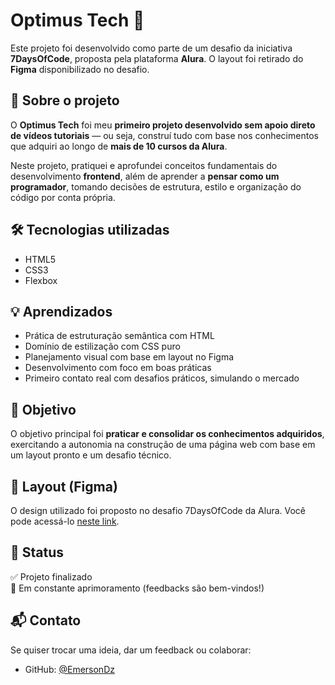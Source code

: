 # Optimus Tech 🚀

Este projeto foi desenvolvido como parte de um desafio da iniciativa **7DaysOfCode**, proposta pela plataforma **Alura**. O layout foi retirado do **Figma** disponibilizado no desafio.

## 🧠 Sobre o projeto

O **Optimus Tech** foi meu **primeiro projeto desenvolvido sem apoio direto de vídeos tutoriais** — ou seja, construí tudo com base nos conhecimentos que adquiri ao longo de **mais de 10 cursos da Alura**.

Neste projeto, pratiquei e aprofundei conceitos fundamentais do desenvolvimento **frontend**, além de aprender a **pensar como um programador**, tomando decisões de estrutura, estilo e organização do código por conta própria.

## 🛠️ Tecnologias utilizadas

- HTML5
- CSS3
- Flexbox

## 💡 Aprendizados

- Prática de estruturação semântica com HTML
- Domínio de estilização com CSS puro
- Planejamento visual com base em layout no Figma
- Desenvolvimento com foco em boas práticas
- Primeiro contato real com desafios práticos, simulando o mercado

## 🎯 Objetivo

O objetivo principal foi **praticar e consolidar os conhecimentos adquiridos**, exercitando a autonomia na construção de uma página web com base em um layout pronto e um desafio técnico.

## 📸 Layout (Figma)

O design utilizado foi proposto no desafio 7DaysOfCode da Alura. Você pode acessá-lo [neste link](https://www.figma.com/design/mm3MLozvUDGhDRTxSLlGL5/7daysOfCode-HTML-CSS?node-id=0-1&p=f&t=GDyS9wAhAVZGYfm7-0).

## 🚧 Status

✅ Projeto finalizado  
🎯 Em constante aprimoramento (feedbacks são bem-vindos!)

## 📬 Contato

Se quiser trocar uma ideia, dar um feedback ou colaborar:
- GitHub: [@EmersonDz](https://github.com/EmersonDz)
